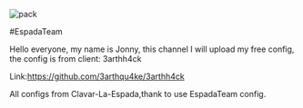 ![pack](https://user-images.githubusercontent.com/92873946/190460888-81e1f9a7-8436-4639-bf7a-56f22a47b6f7.png)

#EspadaTeam

Hello everyone, my name is Jonny, this channel I will 
upload my free config, the config is from client: 3arthh4ck

Link:https://github.com/3arthqu4ke/3arthh4ck

All configs from Clavar-La-Espada,thank to use EspadaTeam config.
